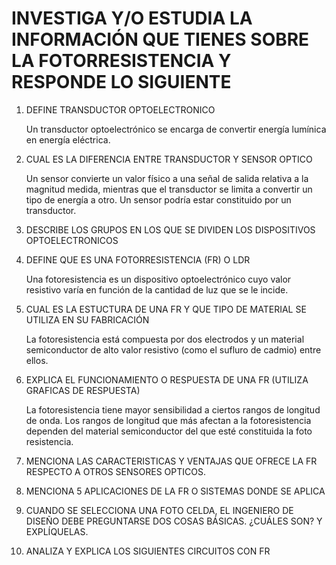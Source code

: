 # INVESTIGA Y/O ESTUDIA LA INFORMACIÓN QUE TIENES SOBRE LA FOTORRESISTENCIA Y RESPONDE LO SIGUIENTE

1. DEFINE TRANSDUCTOR OPTOELECTRONICO

	Un transductor optoelectrónico se encarga de convertir energía lumínica en energía eléctrica.


2. CUAL ES LA DIFERENCIA ENTRE TRANSDUCTOR Y SENSOR OPTICO

	Un sensor convierte un valor físico a una señal de salida relativa a la magnitud medida, mientras que el transductor se limita a convertir un tipo de energía a otro. Un sensor podría estar constituido por un transductor.


3. DESCRIBE LOS GRUPOS EN LOS QUE SE DIVIDEN LOS DISPOSITIVOS OPTOELECTRONICOS
4. DEFINE QUE ES UNA FOTORRESISTENCIA (FR)  O LDR

	Una fotoresistencia es un dispositivo optoelectrónico cuyo valor resistivo varía en función de la cantidad de luz que se le incide.


5. CUAL ES LA ESTUCTURA DE UNA FR Y QUE TIPO DE MATERIAL SE UTILIZA EN SU FABRICACIÓN

	La fotoresistencia está compuesta por dos electrodos y  un material semiconductor de alto valor resistivo (como el sufluro de cadmio) entre ellos.
	
6. EXPLICA EL  FUNCIONAMIENTO O RESPUESTA DE UNA FR (UTILIZA GRAFICAS DE RESPUESTA)

	La fotoresistencia tiene mayor sensibilidad a ciertos rangos de longitud de onda. Los rangos de longitud que más afectan a la fotoresistencia dependen del material semiconductor del que esté constituida la foto resistencia.

	


7. MENCIONA LAS CARACTERISTICAS Y VENTAJAS QUE OFRECE LA FR RESPECTO A OTROS SENSORES OPTICOS.
8. MENCIONA 5 APLICACIONES DE LA FR O SISTEMAS DONDE SE APLICA
9. CUANDO SE SELECCIONA UNA FOTO CELDA, EL INGENIERO DE DISEÑO DEBE PREGUNTARSE DOS COSAS BÁSICAS. ¿CUÁLES SON? Y EXPLÍQUELAS.
10. ANALIZA Y EXPLICA LOS SIGUIENTES CIRCUITOS CON FR 
